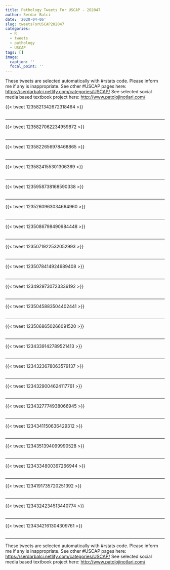 ```yaml
---
title: Pathology Tweets For USCAP - 202047
author: Serdar Balci
date: '2020-04-06'
slug: tweetsForUSCAP202047
categories:
  - R
  - tweets
  - pathology
  - USCAP
tags: []
image:
  caption: ''
  focal_point: ''
---
```



These tweets are selected automatically with #rstats code. Please inform me if any is inappropriate.
See other #USCAP pages here: https://serdarbalci.netlify.com/categories/USCAP/ 
See selected social media based textbook project here: http://www.patolojinotlari.com/

{{< tweet 1235821342672318464 >}}
<br>
<br>
<hr>
{{< tweet 1235827062234959872 >}}
<br>
<br>
<hr>
{{< tweet 1235822656978468865 >}}
<br>
<br>
<hr>
{{< tweet 1235824155301306369 >}}
<br>
<br>
<hr>
{{< tweet 1235958738168590338 >}}
<br>
<br>
<hr>
{{< tweet 1235260963034664960 >}}
<br>
<br>
<hr>
{{< tweet 1235086798490984448 >}}
<br>
<br>
<hr>
{{< tweet 1235071922532052993 >}}
<br>
<br>
<hr>
{{< tweet 1235078414924689408 >}}
<br>
<br>
<hr>
{{< tweet 1234929730723336192 >}}
<br>
<br>
<hr>
{{< tweet 1235045883504402441 >}}
<br>
<br>
<hr>
{{< tweet 1235068650266091520 >}}
<br>
<br>
<hr>
{{< tweet 1234339142789521413 >}}
<br>
<br>
<hr>
{{< tweet 1234323678063579137 >}}
<br>
<br>
<hr>
{{< tweet 1234329004624117761 >}}
<br>
<br>
<hr>
{{< tweet 1234327774938066945 >}}
<br>
<br>
<hr>
{{< tweet 1234341150636429312 >}}
<br>
<br>
<hr>
{{< tweet 1234351394099990528 >}}
<br>
<br>
<hr>
{{< tweet 1234334800397266944 >}}
<br>
<br>
<hr>
{{< tweet 1234191735720251392 >}}
<br>
<br>
<hr>
{{< tweet 1234324234513440774 >}}
<br>
<br>
<hr>
{{< tweet 1234342161304309761 >}}
<br>
<br>
<hr>


These tweets are selected automatically with #rstats code. Please inform me if any is inappropriate.
See other #USCAP pages here: https://serdarbalci.netlify.com/categories/USCAP/ 
See selected social media based textbook project here: http://www.patolojinotlari.com/
